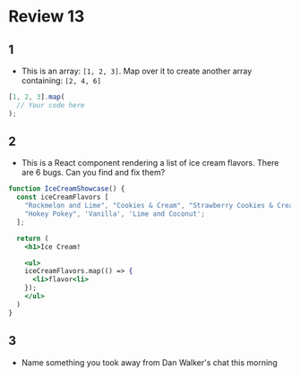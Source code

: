 # Review 13

## 1

- This is an array: `[1, 2, 3]`. Map over it to create another array containing: `[2, 4, 6]`

```jsx
[1, 2, 3].map(
  // Your code here
);
```

## 2

- This is a React component rendering a list of ice cream flavors. There are 6 bugs. Can you
  find and fix them?

```jsx
function IceCreamShowcase() {
  const iceCreamFlavors [
    "Rockmelon and Lime", "Cookies & Cream", "Strawberry Cookies & Cream",
    "Hokey Pokey", 'Vanilla', 'Lime and Coconut';
  ];

  return (
    <h1>Ice Cream!

    <ul>
    iceCreamFlavors.map(() => {
      <li>flavor<li>
    });
    </ul>
  )
}
```

## 3

- Name something you took away from Dan Walker's chat this morning

